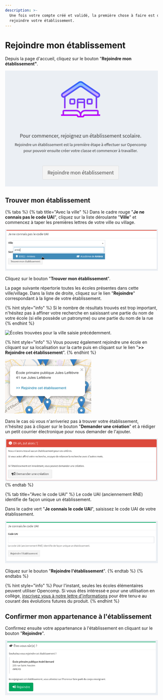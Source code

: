 ```yaml
---
description: >-
  Une fois votre compte créé et validé, la première chose à faire est de
  rejoindre votre établissement.
---
```


# Rejoindre mon établissement

Depuis la page d'accueil, cliquez sur le bouton "**Rejoindre mon établissement"**.

![Écran permettant de rejoindre un établissement.](../.gitbook/assets/rejoindre-etab.png)

## Trouver mon établissement

{% tabs %}
{% tab title="Avec la ville" %}
Dans le cadre rouge "**Je ne connais pas le code UAI**", cliquez sur la liste déroulante "**Ville**" et commencez à taper les premières lettres de votre ville ou village.

![Rejoindre un établissement à partir de la ville.](../.gitbook/assets/villeetab.png)

Cliquez sur le bouton "**Trouver mon établissement**".

La page suivante répertorie toutes les écoles présentes dans cette ville/village. Dans la liste de droite, cliquez sur le lien "**Rejoindre**" correspondant à la ligne de votre établissement.

{% hint style="info" %}
Si le nombre de résultats trouvés est trop important, n'hésitez pas à affiner votre recherche en saisissant une partie du nom de votre école (si elle possède un patronyme) ou une partie du nom de la rue
{% endhint %}

![Écoles trouvées pour la ville saisie précédemment.](../.gitbook/assets/rejoindreétab.png)

{% hint style="info" %}
Vous pouvez également rejoindre une école en cliquant sur sa localisation sur la carte puis en cliquant sur le lien "**>> Rejoindre cet établissement**".
{% endhint %}

![Rejoindre une école depuis la carte.](../.gitbook/assets/rejoindre-map.png)

Dans le cas où vous n'arriveriez pas à trouver votre établissement, n'hésitez pas à cliquer sur le bouton "**Demander une création**" et à rédiger un petit courrier électronique pour nous demander de l'ajouter.

![Écran affiché lorsque aucun établissement ne correspond aux critères de recherche.](../.gitbook/assets/etabinnexistant.png)
{% endtab %}

{% tab title="Avec le code UAI" %}
Le code UAI (anciennement RNE) identifie de façon unique un établissement.

Dans le cadre vert "**Je connais le code UAI**", saisissez le code UAI de votre établissement.

![Rejoindre un établissement avec le code UAI.](../.gitbook/assets/uaietab.png)

Cliquez sur le bouton "**Rejoindre l'établissement**".
{% endtab %}
{% endtabs %}

{% hint style="info" %}
Pour l'instant, seules les écoles élémentaires peuvent utiliser Opencomp. Si vous êtes intéressé·e pour une utilisation en collège, [inscrivez vous à notre lettre d'informations](https://opencomp.fr/actualites/) pour être tenu·e au courant des évolutions futures du produit.
{% endhint %}

## Confirmer mon appartenance à l'établissement

Confirmez ensuite votre appartenance à l'établissement en cliquant sur le bouton "**Rejoindre**".

![Confirmation de l'appartenance à l'équipe enseignante de l'établissement.](../.gitbook/assets/rejoindre.png)

